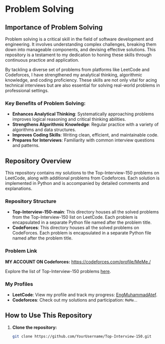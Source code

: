 # Problem Solving

## Importance of Problem Solving

Problem solving is a critical skill in the field of software development and engineering. It involves understanding complex challenges, breaking them down into manageable components, and devising effective solutions. This repository is a testament to my dedication to honing these skills through continuous practice and application.

By tackling a diverse set of problems from platforms like LeetCode and Codeforces, I have strengthened my analytical thinking, algorithmic knowledge, and coding proficiency. These skills are not only vital for acing technical interviews but are also essential for solving real-world problems in professional settings.

### Key Benefits of Problem Solving:

- **Enhances Analytical Thinking**: Systematically approaching problems improves logical reasoning and critical thinking abilities.
- **Strengthens Algorithmic Knowledge**: Regular practice with a variety of algorithms and data structures.
- **Improves Coding Skills**: Writing clean, efficient, and maintainable code.
- **Prepares for Interviews**: Familiarity with common interview questions and patterns.

## Repository Overview

This repository contains my solutions to the Top-Interview-150 problems on LeetCode, along with additional problems from Codeforces. Each solution is implemented in Python and is accompanied by detailed comments and explanations.

### Repository Structure

- **Top-Interview-150-main**: This directory houses all the solved problems from the Top-Interview-150 list on LeetCode. Each problem is encapsulated in a separate Python file named after the problem title.
- **CodeForces**: This directory houses all the solved problems on CodeForces. Each problem is encapsulated in a separate Python file named after the problem title.

### Problem Link

**MY ACCOUNT ON Codeforces:** https://codeforces.com/profile/MeMe./

Explore the list of Top-Interview-150 problems [here](https://leetcode.com/studyplan/top-interview-150/).

### My Profiles

- **LeetCode**: View my profile and track my progress: [EngMuhammadAtef](https://leetcode.com/EngMuhammadAtef/).
- **Codeforces**: Check out my solutions and participation: `MeMe.`.

## How to Use This Repository

1. **Clone the repository:**
   ```bash
   git clone https://github.com/YourUsername/Top-Interview-150.git


